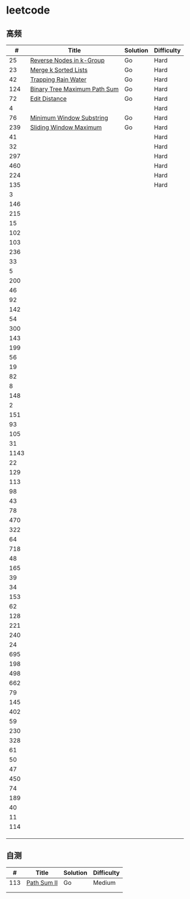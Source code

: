 # leetcode
## 高频

| #    | Title                                                        | Solution | Difficulty |
| ---- | ------------------------------------------------------------ | -------- | ---------- |
| 25   | [Reverse Nodes in k-Group](https://leetcode.com/problems/reverse-nodes-in-k-group) | Go       | Hard       |
| 23   | [Merge k Sorted Lists](https://leetcode.com/problems/merge-k-sorted-lists) | Go       | Hard       |
| 42   | [Trapping Rain Water](https://leetcode.com/problems/trapping-rain-water) | Go       | Hard       |
| 124  | [Binary Tree Maximum Path Sum](https://leetcode.com/problems/binary-tree-maximum-path-sum) | Go       | Hard       |
| 72   | [Edit Distance](https://leetcode.com/problems/edit-distance) | Go       | Hard       |
| 4    |                                                              |          | Hard       |
| 76   | [Minimum Window Substring](https://leetcode.com/problems/minimum-window-substring) | Go       | Hard       |
| 239  | [Sliding Window Maximum](https://leetcode.com/problems/sliding-window-maximum) | Go       | Hard       |
| 41   |                                                              |          | Hard       |
| 32   |                                                              |          | Hard       |
| 297  |                                                              |          | Hard       |
| 460  |                                                              |          | Hard       |
| 224  |                                                              |          | Hard       |
| 135  |                                                              |          | Hard       |
| 3    |                                                              |          |            |
| 146  |                                                              |          |            |
| 215  |                                                              |          |            |
| 15   |                                                              |          |            |
| 102  |                                                              |          |            |
| 103  |                                                              |          |            |
| 236  |                                                              |          |            |
| 33   |                                                              |          |            |
| 5    |                                                              |          |            |
| 200  |                                                              |          |            |
| 46   |                                                              |          |            |
| 92   |                                                              |          |            |
| 142  |                                                              |          |            |
| 54   |                                                              |          |            |
| 300  |                                                              |          |            |
| 143  |                                                              |          |            |
| 199  |                                                              |          |            |
| 56   |                                                              |          |            |
| 19   |                                                              |          |            |
| 82   |                                                              |          |            |
| 8    |                                                              |          |            |
| 148  |                                                              |          |            |
| 2    |                                                              |          |            |
| 151  |                                                              |          |            |
| 93   |                                                              |          |            |
| 105  |                                                              |          |            |
| 31   |                                                              |          |            |
| 1143 |                                                              |          |            |
| 22   |                                                              |          |            |
| 129  |                                                              |          |            |
| 113  |                                                              |          |            |
| 98   |                                                              |          |            |
| 43   |                                                              |          |            |
| 78   |                                                              |          |            |
| 470  |                                                              |          |            |
| 322  |                                                              |          |            |
| 64   |                                                              |          |            |
| 718  |                                                              |          |            |
| 48   |                                                              |          |            |
| 165  |                                                              |          |            |
| 39   |                                                              |          |            |
| 34   |                                                              |          |            |
| 153  |                                                              |          |            |
| 62   |                                                              |          |            |
| 128  |                                                              |          |            |
| 221  |                                                              |          |            |
| 240  |                                                              |          |            |
| 24   |                                                              |          |            |
| 695  |                                                              |          |            |
| 198  |                                                              |          |            |
| 498  |                                                              |          |            |
| 662  |                                                              |          |            |
| 79   |                                                              |          |            |
| 145  |                                                              |          |            |
| 402  |                                                              |          |            |
| 59   |                                                              |          |            |
| 230  |                                                              |          |            |
| 328  |                                                              |          |            |
| 61   |                                                              |          |            |
| 50   |                                                              |          |            |
| 47   |                                                              |          |            |
| 450  |                                                              |          |            |
| 74   |                                                              |          |            |
| 189  |                                                              |          |            |
| 40   |                                                              |          |            |
| 11   |                                                              |          |            |
| 114  |                                                              |          |            |
|      |                                                              |          |            |
|      |                                                              |          |            |
|      |                                                              |          |            |



## 自测

| #    | Title                                                    | Solution | Difficulty |
| ---- | -------------------------------------------------------- | -------- | ---------- |
| 113  | [Path Sum II](https://leetcode.com/problems/path-sum-ii) | Go       | Medium     |
|      |                                                          |          |            |
|      |                                                          |          |            |

